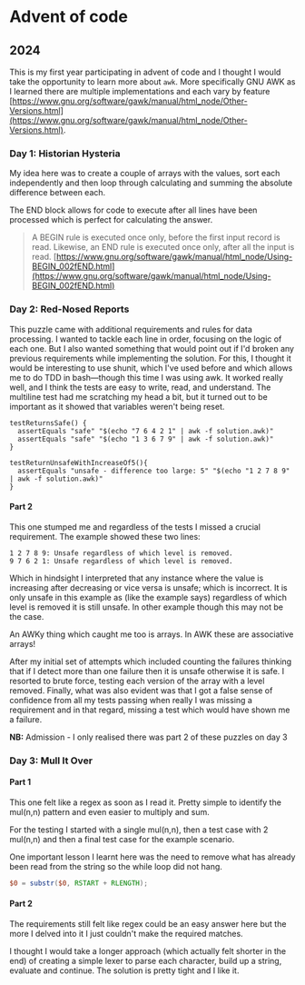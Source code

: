 # Advent of code

## 2024

This is my first year participating in advent of code and I thought I would take the opportunity to learn more about `awk`.  More specifically GNU AWK as I learned there are multiple implementations and each vary by feature [https://www.gnu.org/software/gawk/manual/html_node/Other-Versions.html](https://www.gnu.org/software/gawk/manual/html_node/Other-Versions.html).

### Day 1: Historian Hysteria

My idea here was to create a couple of arrays with the values, sort each independently and then loop through calculating and summing the absolute difference between each.

The END block allows for code to execute after all lines have been processed which is perfect for calculating the answer.

>A BEGIN rule is executed once only, before the first input record is read. Likewise, an END rule is executed once only, after all the input is read.
> [https://www.gnu.org/software/gawk/manual/html_node/Using-BEGIN_002fEND.html](https://www.gnu.org/software/gawk/manual/html_node/Using-BEGIN_002fEND.html)

### Day 2: Red-Nosed Reports

This puzzle came with additional requirements and rules for data processing. I wanted to tackle each line in order, focusing on the logic of each one. But I also wanted something that would point out if I'd broken any previous requirements while implementing the solution. For this, I thought it would be interesting to use shunit, which I've used before and which allows me to do TDD in bash—though this time I was using awk. It worked really well, and I think the tests are easy to write, read, and understand. The multiline test had me scratching my head a bit, but it turned out to be important as it showed that variables weren't being reset.

```shell
testReturnsSafe() {
  assertEquals "safe" "$(echo "7 6 4 2 1" | awk -f solution.awk)"
  assertEquals "safe" "$(echo "1 3 6 7 9" | awk -f solution.awk)"
}

testReturnUnsafeWithIncreaseOf5(){
  assertEquals "unsafe - difference too large: 5" "$(echo "1 2 7 8 9" | awk -f solution.awk)"
}
```

#### Part 2

This one stumped me and regardless of the tests I missed a crucial requirement.  The example showed these two lines:

```text
1 2 7 8 9: Unsafe regardless of which level is removed.
9 7 6 2 1: Unsafe regardless of which level is removed.
```
Which in hindsight I interpreted that any instance where the value is increasing after decreasing or vice versa is unsafe; which is incorrect.  It is only unsafe in this example as (like the example says) regardless of which level is removed it is still unsafe.  In other example though this may not be the case.

An AWKy thing which caught me too is arrays.  In AWK these are associative arrays!

After my initial set of attempts which included counting the failures thinking that if I detect more than one failure then it is unsafe otherwise it is safe.  I resorted to brute force, testing each version of the array with a level removed.  Finally, what was also evident was that I got a false sense of confidence from all my tests passing when really I was missing a requirement and in that regard, missing a test which would have shown me a failure.

**NB:** Admission - I only realised there was part 2 of these puzzles on day 3 <sigh>

### Day 3: Mull It Over

#### Part 1

This one felt like a regex as soon as I read it.  Pretty simple to identify the mul(n,n) pattern and even easier to multiply and sum.

For the testing I started with a single mul(n,n), then a test case with 2 mul(n,n) and then a final test case for the example scenario.

One important lesson I learnt here was the need to remove what has already been read from the string so the while loop did not hang.

```awk
$0 = substr($0, RSTART + RLENGTH);
```

#### Part 2

The requirements still felt like regex could be an easy answer here but the more I delved into it I just couldn't make the required matches. 

I thought I would take a longer approach (which actually felt shorter in the end) of creating a simple lexer to parse each character, build up a string, evaluate and continue.  The solution is pretty tight and I like it.
